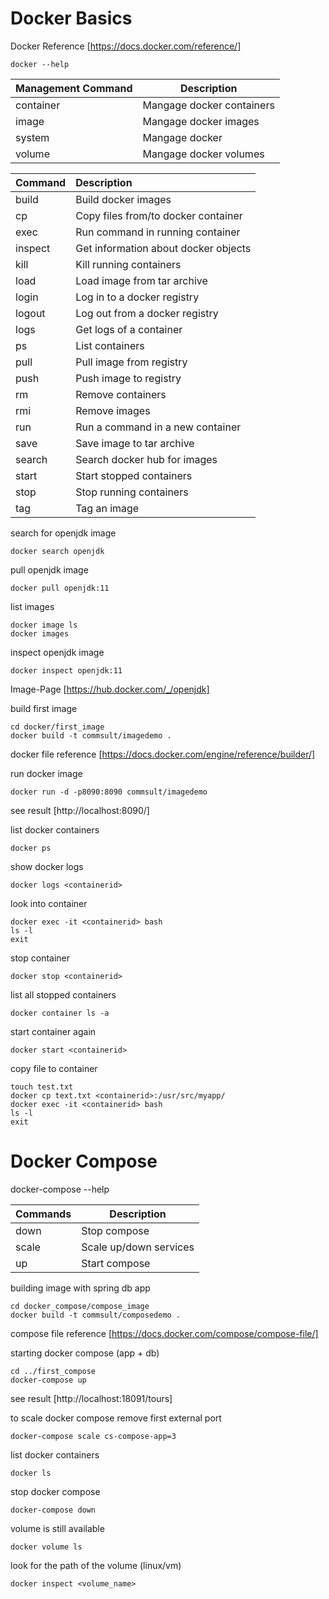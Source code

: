 # Docker Basics

Docker Reference
[https://docs.docker.com/reference/]

```
docker --help
```

| Management Command | Description               |
| -------------------- | --------------------------- |
| container          | Mangage docker containers |
| image              | Mangage docker images     |
| system             | Mangage docker            |
| volume             | Mangage docker volumes    |



| Command | Description                          |
| :-------- | :------------------------------------- |
| build   | Build docker images                  |
| cp      | Copy files from/to docker container  |
| exec    | Run command in running container     |
| inspect | Get information about docker objects |
| kill    | Kill running containers              |
| load    | Load image from tar archive          |
| login   | Log in to a docker registry          |
| logout  | Log out from a docker registry       |
| logs    | Get logs of a container              |
| ps      | List containers                      |
| pull    | Pull image from registry             |
| push    | Push image to registry               |
| rm      | Remove containers                    |
| rmi     | Remove images                        |
| run     | Run a command in a new container     |
| save    | Save image to tar archive            |
| search  | Search docker hub for images         |
| start   | Start stopped containers             |
| stop    | Stop running containers              |
| tag     | Tag an image                         |

search for openjdk image
```
docker search openjdk
```

pull openjdk image
```
docker pull openjdk:11
```

list images
```
docker image ls
docker images
```

inspect openjdk image
```
docker inspect openjdk:11
```
Image-Page
[https://hub.docker.com/_/openjdk]


build first image
```
cd docker/first_image
docker build -t commsult/imagedemo .
```

docker file reference
[https://docs.docker.com/engine/reference/builder/]

run docker image
```
docker run -d -p8090:8090 commsult/imagedemo
```

see result
[http://localhost:8090/]

list docker containers
```
docker ps
```

show docker logs
```
docker logs <containerid>
```

look into container
```
docker exec -it <containerid> bash
ls -l
exit
```

stop container
```
docker stop <containerid>
```

list all stopped containers
```
docker container ls -a
```

start container again
```
docker start <containerid>
```

copy file to container
```
touch test.txt
docker cp text.txt <containerid>:/usr/src/myapp/
docker exec -it <containerid> bash
ls -l
exit
```

# Docker Compose

docker-compose --help

| Commands           | Description               |
| -------------------- | --------------------------- |
| down               | Stop compose              |
| scale              | Scale up/down services    |
| up                 | Start compose             |

building image with spring db app
```
cd docker_compose/compose_image
docker build -t commsult/composedemo .
```

compose file reference
[https://docs.docker.com/compose/compose-file/]

starting docker compose (app + db)
```
cd ../first_compose
docker-compose up
```

see result
[http://localhost:18091/tours]

to scale docker compose remove first external port
```
docker-compose scale cs-compose-app=3
```

list docker containers
```
docker ls
```

stop docker compose
```
docker-compose down
```

volume is still available
```
docker volume ls
```

look for the path of the volume (linux/vm)
```
docker inspect <volume_name>
```
